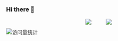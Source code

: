 ### Hi there 👋

<!--
**core666666/core666666** is a ✨ _special_ ✨ repository because its `README.md` (this file) appears on your GitHub profile.

Here are some ideas to get you started:

- 🔭 I’m currently working on ...
- 🌱 I’m currently learning ...
- 👯 I’m looking to collaborate on ...
- 🤔 I’m looking for help with ...
- 💬 Ask me about ...
- 📫 How to reach me: ...
- 😄 Pronouns: ...
- ⚡ Fun fact: ...
-->
<div style="display: flex; justify-content: center; align-items: center;">
  <!-- dynamic typing effect -->
  <div style="flex: 1; text-align: right; padding-right: 10px;">
    <a href="http://www.51rexue.cn/">
      <img src="https://readme-typing-svg.demolab.com?font=Fira+Code&pause=1000&width=800&lines=console.log(%22Hello%2C%20World%22);Keep trying no matter how hard it seems. it will get easier.&center=true&size=22" />
    </a>
  </div> 
 
  <!-- space between the images -->
  <div style="width: 20px;"></div> <!-- Adjust width as necessary for your spacing needs -->

  <!-- GitHub stats cards -->
  <div style="flex: 1; text-align: left; padding-left: 10px;">
    <img src="https://github-readme-stats.vercel.app/api/top-langs/?username=core666666&hide_title=true&hide_border=true&layout=compact&langs_count=6&text_color=000&icon_color=fff&bg_color=0,52fa5a,4dfcff,c64dff&theme=graywhite" />
  </div>
</div>

<!-- for beauty (optional empty div removed for simplicity) -->

<!-- profile logo and visitor statistics logo -->
<div align="left" style="margin-top: 10px;">
  <img src="https://komarev.com/ghpvc/?username=core666666&label=Views&color=0e75b6&style=flat" alt="访问量统计" />
</div>

